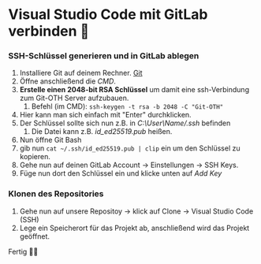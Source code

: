 # Visual Studio Code mit GitLab verbinden 🦊

### SSH-Schlüssel generieren und in GitLab ablegen

1. Installiere Git auf deinem Rechner. [Git](https://git-scm.com/)
2. Öffne anschließend die *CMD*.
3. **Erstelle einen 2048-bit RSA Schlüssel** um damit eine ssh-Verbindung zum Git-OTH Server aufzubauen.
    1. Befehl (im CMD): `ssh-keygen -t rsa -b 2048 -C "Git-OTH"`
4. Hier kann man sich einfach mit "Enter" durchklicken.
5. Der Schlüssel sollte sich nun z.B. in _C:\User\Name/.ssh_ befinden 
    1. Die Datei kann z.B. _id_ed25519.pub_  heißen.
6. Nun öffne Git Bash
7. gib nun `cat ~/.ssh/id_ed25519.pub | clip` ein um den Schlüssel zu kopieren.
8. Gehe nun auf deinen GitLab Account &#8594; Einstellungen &#8594; SSH Keys.
9. Füge nun dort den Schlüssel ein und klicke unten auf _Add Key_

### Klonen des Repositories

1. Gehe nun auf unsere Repositoy &#8594; klick auf Clone &#8594; Visual Studio Code (SSH)
2. Lege ein Speicherort für das Projekt ab, anschließend wird das Projekt geöffnet.

Fertig 🎉🎉
